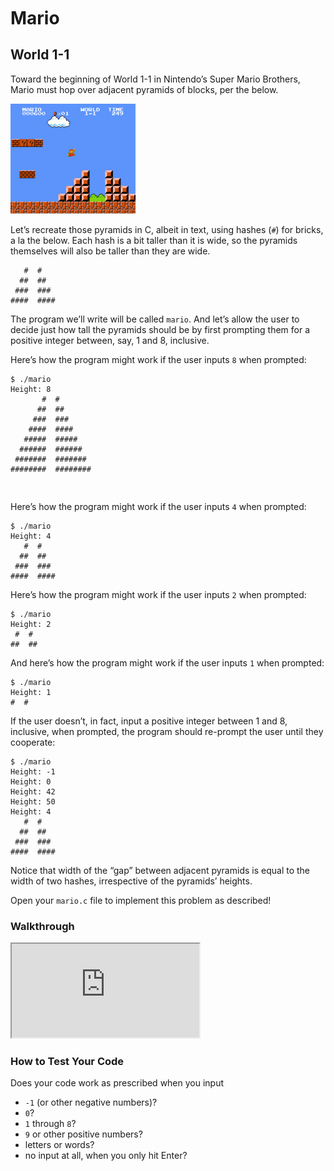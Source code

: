 <body class="">

<main class="col-lg" style="margin-bottom: 870px; margin-top: 58px;">
<h1>Mario</h1>

<h2>World 1-1</h2>

<p>Toward the beginning of World 1-1 in Nintendo’s Super Mario Brothers, Mario must hop over adjacent pyramids of blocks, per the below.</p>

<p><img src="pyramids.png" alt="screenshot of Mario jumping over adjacent pyramids"></p>

<p>Let’s recreate those pyramids in C, albeit in text, using hashes (<code class="language-plaintext highlighter-rouge">#</code>) for bricks, a la the below. Each hash is a bit taller than it is wide, so the pyramids themselves will also be taller than they are wide.</p>

<div class="language-plaintext highlighter-rouge"><div class="highlight"><pre class="highlight"><code>   #  #
  ##  ##
 ###  ###
####  ####
</code></pre></div></div>

<p>The program we’ll write will be called <code class="language-plaintext highlighter-rouge">mario</code>. And let’s allow the user to decide just how tall the pyramids should be by first prompting them for a positive integer between, say, 1 and 8, inclusive.</p>

<p>Here’s how the program might work if the user inputs <code class="language-plaintext highlighter-rouge">8</code> when prompted:</p>

<div class="language-plaintext highlighter-rouge"><div class="highlight"><pre class="highlight"><code>$ ./mario
Height: 8
       #  #
      ##  ##
     ###  ###
    ####  ####
   #####  #####
  ######  ######
 #######  #######
########  ########

</code></pre></div></div>

<p>Here’s how the program might work if the user inputs <code class="language-plaintext highlighter-rouge">4</code> when prompted:</p>

<div class="language-plaintext highlighter-rouge"><div class="highlight"><pre class="highlight"><code>$ ./mario
Height: 4
   #  #
  ##  ##
 ###  ###
####  ####
</code></pre></div></div>

<p>Here’s how the program might work if the user inputs <code class="language-plaintext highlighter-rouge">2</code> when prompted:</p>

<div class="language-plaintext highlighter-rouge"><div class="highlight"><pre class="highlight"><code>$ ./mario
Height: 2
 #  #
##  ##
</code></pre></div></div>

<p>And here’s how the program might work if the user inputs <code class="language-plaintext highlighter-rouge">1</code> when prompted:</p>

<div class="language-plaintext highlighter-rouge"><div class="highlight"><pre class="highlight"><code>$ ./mario
Height: 1
#  #
</code></pre></div></div>

<p>If the user doesn’t, in fact, input a positive integer between 1 and 8, inclusive, when prompted, the program should re-prompt the user until they cooperate:</p>

<div class="language-plaintext highlighter-rouge"><div class="highlight"><pre class="highlight"><code>$ ./mario
Height: -1
Height: 0
Height: 42
Height: 50
Height: 4
   #  #
  ##  ##
 ###  ###
####  ####
</code></pre></div></div>

<p>Notice that width of the “gap” between adjacent pyramids is equal to the width of two hashes, irrespective of the pyramids’ heights.</p>

<p>Open your <code class="language-plaintext highlighter-rouge">mario.c</code> file to implement this problem as described!</p>

<h3>Walkthrough</h3>

<div class="ratio ratio-16x9" data-video=""><iframe allow="accelerometer; autoplay; encrypted-media; gyroscope; picture-in-picture" allowfullscreen="" class="border" data-video="" src="https://www.youtube.com/embed/FzN9RAjYG_Q?modestbranding=0&amp;rel=0&amp;showinfo=0" scrolling="no" id="iFrameResizer0" style="overflow: hidden;"></iframe></div>

<h3>How to Test Your Code</h3>

<p>Does your code work as prescribed when you input</p>

<ul class="fa-ul">
<li data-marker="*"><span class="fa-li"><i class="fas fa-square"></i></span><code class="language-plaintext highlighter-rouge">-1</code> (or other negative numbers)?</li>
<li data-marker="*"><span class="fa-li"><i class="fas fa-square"></i></span><code class="language-plaintext highlighter-rouge">0</code>?</li>
<li data-marker="*"><span class="fa-li"><i class="fas fa-square"></i></span><code class="language-plaintext highlighter-rouge">1</code> through <code class="language-plaintext highlighter-rouge">8</code>?</li>
<li data-marker="*"><span class="fa-li"><i class="fas fa-square"></i></span><code class="language-plaintext highlighter-rouge">9</code> or other positive numbers?</li>
<li data-marker="*"><span class="fa-li"><i class="fas fa-square"></i></span>letters or words?</li>
<li data-marker="*"><span class="fa-li"><i class="fas fa-square"></i></span>no input at all, when you only hit Enter?</li>
</ul>




</body>